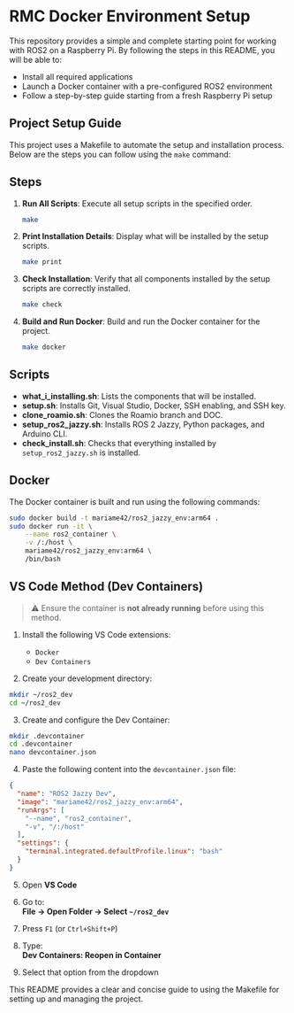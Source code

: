 # RMC Docker Environment Setup

This repository provides a simple and complete starting point for working with ROS2 on a Raspberry Pi. By following the steps in this README, you will be able to:

- Install all required applications  
- Launch a Docker container with a pre-configured ROS2 environment  
- Follow a step-by-step guide starting from a fresh Raspberry Pi setup  

## Project Setup Guide

This project uses a Makefile to automate the setup and installation process. Below are the steps you can follow using the `make` command:

## Steps

1. **Run All Scripts**: Execute all setup scripts in the specified order.
   ```bash
   make
   ```

2. **Print Installation Details**: Display what will be installed by the setup scripts.
   ```bash
   make print
   ```

3. **Check Installation**: Verify that all components installed by the setup scripts are correctly installed.
   ```bash
   make check
   ```

4. **Build and Run Docker**: Build and run the Docker container for the project.
   ```bash
   make docker
   ```

## Scripts

- **what_i_installing.sh**: Lists the components that will be installed.
- **setup.sh**: Installs Git, Visual Studio, Docker, SSH enabling, and SSH key.
- **clone_roamio.sh**: Clones the Roamio branch and DOC.
- **setup_ros2_jazzy.sh**: Installs ROS 2 Jazzy, Python packages, and Arduino CLI.
- **check_install.sh**: Checks that everything installed by `setup_ros2_jazzy.sh` is installed.

## Docker

The Docker container is built and run using the following commands:
```bash
sudo docker build -t mariame42/ros2_jazzy_env:arm64 .
sudo docker run -it \
    --name ros2_container \
    -v /:/host \
    mariame42/ros2_jazzy_env:arm64 \
    /bin/bash
```

## VS Code Method (Dev Containers)

> ⚠️ Ensure the container is **not already running** before using this method.

1. Install the following VS Code extensions:
   - `Docker`
   - `Dev Containers`

2. Create your development directory:

```bash
mkdir ~/ros2_dev
cd ~/ros2_dev
```

3. Create and configure the Dev Container:

```bash
mkdir .devcontainer
cd .devcontainer
nano devcontainer.json
```

4. Paste the following content into the `devcontainer.json` file:

```json
{
  "name": "ROS2 Jazzy Dev",
  "image": "mariame42/ros2_jazzy_env:arm64",
  "runArgs": [
    "--name", "ros2_container",
    "-v", "/:/host"
  ],
  "settings": {
    "terminal.integrated.defaultProfile.linux": "bash"
  }
}
```

5. Open **VS Code**

6. Go to:  
   **File → Open Folder → Select `~/ros2_dev`**

7. Press `F1` (or `Ctrl+Shift+P`)

8. Type:  
   **Dev Containers: Reopen in Container**

9. Select that option from the dropdown

This README provides a clear and concise guide to using the Makefile for setting up and managing the project. 